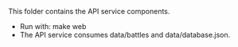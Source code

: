 This folder contains the API service components.
- Run with: make web
- The API service consumes data/battles and data/database.json.
